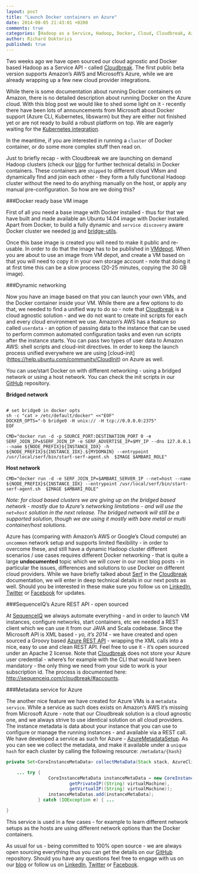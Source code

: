 ```yaml
---
layout: post
title: "Launch Docker containers on Azure"
date: 2014-08-05 21:43:01 +0200
comments: true
categories: [Hadoop as a Service, Hadoop, Docker, Cloud, Cloudbreak, Azure]
author: Richard Doktorics
published: true
---
```


Two weeks ago we have open sourced our cloud agnostic and Docker based Hadoop as a Service API - called [Cloudbreak](http://sequenceiq.com/cloudbreak). 
The first public beta version supports Amazon’s AWS and Microsoft’s Azure, while we are already wrapping up a few new cloud provider integrations. 

While there is some documentation about running Docker containers on Amazon, there is no detailed description about running Docker on the Azure cloud.
With this blog post we would like to shed some light on it - recently there have been lots of announcements from Microsoft about Docker support (Azure CLI, Kubernetes, libswarm) but they are either not finished yet or are not ready to build a robust platform on top.
We are eagerly waiting for the [Kubernetes integration](http://azure.microsoft.com/blog/2014/07/10/azure-collaboration-with-google-and-docker/).

In the meantime, if you are interested in running a `cluster` of Docker container, or do some more complex stuff then read on.

Just to briefly recap - with Cloudbreak we are launching on demand Hadoop clusters (check our [blog](http://blog.sequenceiq.com/blog/2014/07/25/cloudbreak-technology/) for further technical details) in Docker containers. These containers are `shipped` to different cloud VMsm and dynamically find and join each other - they form a fully functional Hadoop cluster without the need to do anything manually on the host, or apply any manual pre-configuration.
So how are we doing this? 

<!--more-->

###Docker ready base VM image

First of all you need a base image with Docker installed - thus for that we have built and made available an Ubuntu 14.04 image with Docker installed. Apart from Docker, to build a fully dynamic and `service discovery` aware Docker cluster we needed [jq](http://stedolan.github.io/jq/) and [ bridge-utils](http://www.linuxfromscratch.org/blfs/view/svn/basicnet/bridge-utils.html).

Once this base image is created you will need to make it public and re-usable. In order to do that the image has to be published in [VMdepot](http://vmdepot.msopentech.com/List/Index). When you are about to use an image from VM depot, and create a VM based on that you will need to copy it in your own storage account - note that doing it at first time this can be a slow process (20-25 minutes, copying the 30 GB image).

###Dynamic networking 

Now you have an image based on that you can launch your own VMs, and the Docker container inside your VM. While there are a few options to do that, we needed to find a unified way to do so - note that  [Cloudbreak](http://sequenceiq.com/cloudbreak) is a cloud agnostic solution - and we do not want to create init scripts for each and every cloud environment we use. Amazon’s AWS has a feature so called `userdata` - an option of passing data to the instance that can be used to perform common automated configuration tasks and even run scripts after the instance starts. You can pass two types of user data to Amazon AWS: shell scripts and cloud-init directives. In order to keep the launch process unified everywhere we are using [cloud-init] (https://help.ubuntu.com/community/CloudInit) on Azure as well. 

You can use/start Docker on with different networking - using a bridged network or using a host network. You can check the init scripts in our [GitHub](https://github.com/sequenceiq/cloudbreak/blob/master/src/main/resources/azure-init.sh) repository.

**Bridged network**

```shell

# set bridge0 in docker opts
sh -c "cat > /etc/default/docker" <<"EOF"
DOCKER_OPTS="-b bridge0 -H unix:// -H tcp://0.0.0.0:2375"
EOF

CMD="docker run -d -p SOURCE_PORT:DESTINATION_PORT 0 -e SERF_JOIN_IP=$SERF_JOIN_IP -e SERF_ADVERTISE_IP=$MY_IP --dns 127.0.0.1 --name ${NODE_PREFIX}${INSTANCE_IDX} -h ${NODE_PREFIX}${INSTANCE_IDX}.${MYDOMAIN} --entrypoint /usr/local/serf/bin/start-serf-agent.sh  $IMAGE $AMBARI_ROLE"

```
**Host network**

```shell
CMD="docker run -d -e SERF_JOIN_IP=$AMBARI_SERVER_IP --net=host --name ${NODE_PREFIX}${INSTANCE_IDX} --entrypoint /usr/local/serf/bin/start-serf-agent.sh  $IMAGE $AMBARI_ROLE"
```

*Note: for cloud based clusters we are giving up on the bridged based network - mostly due to Azure's networking limitations - and will use the `net=host` solution in the next release. The bridged network will still be a supported solution, though we are using it mostly with bare metal or multi container/host solutions.*

Azure has (comparing with Amazon’s AWS or Google’s Cloud compute) an `uncommon` network setup and supports limited flexibility - in order to overcome these, and still have a dynamic Hadoop cluster different scenarios / use cases requires different Docker networking - that is quite a large **undocumented** topic which we will cover in our next blog posts - in particular the issues, differences and solutions to use Docker on different cloud providers. While we have briefly talked about [Serf](http://sequenceiq.com/cloudbreak/#technology) in the [Cloudbreak](https://cloudbreak.sequenceiq.com) documentation, we will enter in deep technical details in our next posts as well. Should you be interested in these make sure you follow us on [LinkedIn](https://www.linkedin.com/company/sequenceiq/), [Twitter](https://twitter.com/sequenceiq) or [Facebook](https://www.facebook) for updates.

###SequenceIQ’s Azure REST API - open sourced

At [SequenceIQ](htp://sequenceiq.com) we always automate everything - and in order to launch VM instances, configure networks, start containers, etc we needed a REST client which we can use it from our JAVA and Scala codebase. Since the Microsoft API is XML based - *yo, it’s 2014* - we have created and open sourced a Groovy based [Azure REST API](https://github.com/sequenceiq/azure-rest-client) - wrapping the XML calls into a nice, easy to use and clean REST API. Feel free to use it - it’s open sourced under an Apache 2 license. Note that [Cloudbreak](https://cloudbreak.sequenceiq.com) does not store your Azure user credential - where’s for example with the CLI that would have been mandatory - the only thing we need from your side to work is your subscription id. The process is documented here: http://sequenceiq.com/cloudbreak/#accounts.

###Metadata service for Azure

The another nice feature we have created for Azure VMs is a `metadata service`. While a service as such does exists on Amazon’s AWS it’s missing from Microsoft Azure - note that our Cloudbreak solution is a cloud agnostic one, and we always strive to use identical solution on all cloud providers. The instance metadata is data about your instance that you can use to configure or manage the running instances - and available via a REST call. We have developed a service as such for Azure - [AzureMetadataSetup](https://github.com/sequenceiq/cloudbreak/blob/master/src/main/java/com/sequenceiq/cloudbreak/service/stack/connector/azure/AzureMetadataSetup.java). As you can see we collect the metadata, and make it available under a `unique hash` for each cluster by calling the following resource: `/metadata/{hash}`

```java 
private Set<CoreInstanceMetaData> collectMetaData(Stack stack, AzureClient azureClient, String name) {

	... try {
                CoreInstanceMetaData instanceMetaData = new CoreInstanceMetaData(vmName,
                        getPrivateIP((String) virtualMachine),
                        getVirtualIP((String) virtualMachine));
                instanceMetaDatas.add(instanceMetaData);
            } catch (IOException e) { ...

}
```
This service is used in a few cases - for example to learn different network setups as the hosts are using different network options than the Docker containers.

As usual for us - being committed to 100% open source - we are always open sourcing everything thus you can get the details on our [GitHub](https://github.com/sequenceiq/cloudbreak) repository. 
Should you have any questions feel free to engage with us on our [blog](http://blog.sequenceiq.com/) or follow us on [LinkedIn](https://www.linkedin.com/company/sequenceiq/), [Twitter](https://twitter.com/sequenceiq) or [Facebook](https://www.facebook).





